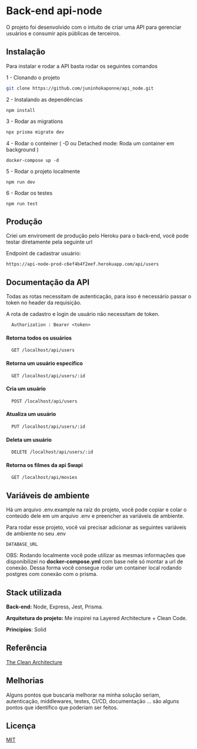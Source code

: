 # Back-end api-node

O projeto foi desenvolvido com o intuito de criar uma API para gerenciar usuários e consumir apis públicas de terceiros.

## Instalação

Para instalar e rodar a API basta rodar os seguintes comandos

1 - Clonando o projeto

```bash
git clone https://github.com/juninhokaponne/api_node.git
```

2 - Instalando as dependências

```
npm install
```

3 - Rodar as migrations

```bash
npx prisma migrate dev
```

4 - Rodar o conteiner ( -D ou Detached mode: Roda um container em background )

```
docker-compose up -d
```

5 - Rodar o projeto localmente

```
npm run dev
```

6 - Rodar os testes

```
npm run test
```
## Produção

Criei um enviroment de produção pelo Heroku para o back-end, você pode testar diretamente pela seguinte url

Endpoint de cadastrar usuário:
```
https://api-node-prod-c6ef4b4f2eef.herokuapp.com/api/users
```

## Documentação da API

Todas as rotas necessitam de autenticação, para isso é necessário passar o token no header da requisição.

A rota de cadastro e login de usuário não necessitam de token.

```http
  Authorization : Bearer <token>
```

#### Retorna todos os usuários

```http
  GET /localhost/api/users
```

#### Retorna um usuário específico

```http
  GET /localhost/api/users/:id
```

#### Cria um usuário

```http
  POST /localhost/api/users
```

#### Atualiza um usuário

```http
  PUT /localhost/api/users/:id
```

#### Deleta um usuário

```http
  DELETE /localhost/api/users/:id
```

#### Retorna os filmes da api Swapi

```http
  GET /localhost/api/movies
```

## Variáveis de ambiente

Há um arquivo .env.example na raiz do projeto, você pode copiar e colar o conteúdo dele em um arquivo .env e preencher as variáveis de ambiente.

Para rodar esse projeto, você vai precisar adicionar as seguintes variáveis de ambiente no seu .env

`DATABASE_URL`

OBS: Rodando localmente você pode utilizar as mesmas informações que disponibilizei no **docker-compose.yml** com base nele só montar a url de conexão.
Dessa forma você consegue rodar um container local rodando postgres com conexão com o prisma.

## Stack utilizada

**Back-end:** Node, Express, Jest, Prisma.

**Arquitetura do projeto:** Me inspirei na Layered Architecture + Clean Code.

**Principios**: Solid

## Referência

[The Clean Architecture](https://blog.cleancoder.com/uncle-bob/2012/08/13/the-clean-architecture.html)

## Melhorias

Alguns pontos que buscaria melhorar na minha solução seriam, autenticação, middlewares, testes, CI/CD, documentação ... são alguns pontos que identifico que poderiam ser feitos.

## Licença

[MIT](https://choosealicense.com/licenses/mit/)
